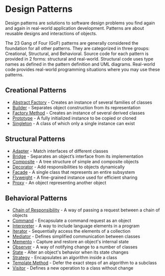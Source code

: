 Design Patterns
===============

Design patterns are solutions to software design problems you find again and again in real-world application development.
Patterns are about reusable designs and interactions of objects.

The 23 Gang of Four (GoF) patterns are generally considered the foundation for all other patterns.
They are categorized in three groups: Creational, Structural, and Behavioral.
Source code for each pattern is provided in 2 forms: structural and real-world.
Structural code uses type names as defined in the pattern definition and UML diagrams.
Real-world code provides real-world programming situations where you may use these patterns.

## Creational Patterns
* [Abstract Factory](/src) - Creates an instance of several families of classes
* [Builder](/src) - Separates object construction from its representation
* [Factory Method](/src) - Creates an instance of several derived classes
* [Prototype](/src) - A fully initialized instance to be copied or cloned
* [Singleton](/src) - A class of which only a single instance can exist

## Structural Patterns
* [Adapter](/src) - Match interfaces of different classes
* [Bridge](/src) - Separates an object’s interface from its implementation
* [Composite](/src) - A tree structure of simple and composite objects
* [Decorator](/src) - Add responsibilities to objects dynamically
* [Facade](/src) - A single class that represents an entire subsystem
* [Flyweight](/src) - A fine-grained instance used for efficient sharing
* [Proxy](/src) - An object representing another object

## Behavioral Patterns
* [Chain of Responsibility](/src) - A way of passing a request between a chain of objects
* [Command](/src) - Encapsulate a command request as an object
* [Interpreter](/src) - A way to include language elements in a program
* [Iterator](/src) - Sequentially access the elements of a collection
* [Mediator](/src) - Defines simplified communication between classes
* [Memento](/src) - Capture and restore an object's internal state
* [Observer](/src) - A way of notifying change to a number of classes
* [State](/src) - Alter an object's behavior when its state changes
* [Strategy](/src) - Encapsulates an algorithm inside a class
* [Template Method](/src) - Defer the exact steps of an algorithm to a subclass
* [Visitor](/src) - Defines a new operation to a class without change
